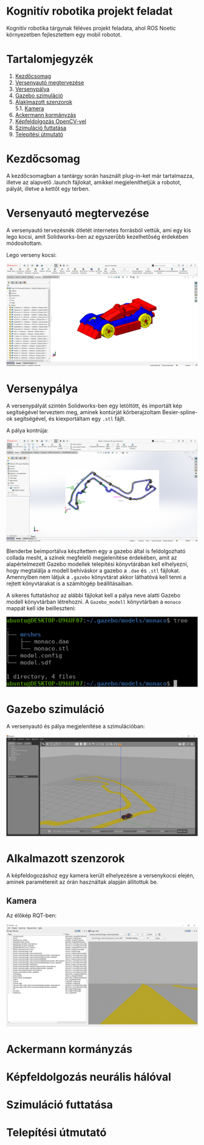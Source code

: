 [//]: # (Image References)

[image1]: ./assets/race_car_cad.png "Race car"
[image2]: ./assets/track_cad.png "Monaco track"
[image3]: ./assets/gazebo_model_tree.png "Gazebo model - Monaco"
[image4]: ./assets/Gazebo_sim.png "Gazebo szimuláció"
[image5]: ./assets/rqt_cam.png "Kamera kép - rqt"

# Kognitív robotika projekt feladat
Kognitív robotika tárgynak féléves projekt feladata, ahol ROS Noetic környezetben fejlesztettem egy mobil robotot.

# Tartalomjegyzék
1. [Kezdőcsomag](#Kezdőcsomag)  
2. [Versenyautó megtervezése](#Versenyautó-megtervezése)
3. [Versenypálya](#Versenypálya)
4. [Gazebo szimuláció](#Gazebo-szimuláció)
5. [Alaklmazott szenzorok](#Alaklmazott-szenzorok)  
5.1. [Kamera](#Kamera)
6. [Ackermann kormányzás](#Ackerman-kormányzás)
7. [Képfeldolgozás OpenCV-vel](#Képfeldolgozás-OpenCV-vel])
8. [Szimuláció futtatása](#Szimuláció-futtatása)
9. [Telepítési útmutató](#Telepítési-útmutató)

# Kezdőcsomag
A kezdőcsomagban a tantárgy során használt plug-in-ket már tartalmazza, illetve az alapvető .launch fájlokat, amikkel megjeleníthetjük a robotot, pályát, illetve a kettőt egy térben.

# Versenyautó megtervezése
A versenyautó tervezésnék ötletét internetes forrásból vettük, ami egy kis lego kocsi, amit Solidworks-ben az egyszerűbb kezelhetőség érdekében módosítottam.

  Lego verseny kocsi: 

  ![alt text][image1] 

# Versenypálya
A versenypályát szintén Solidworks-ben egy letöltött, és importált kép segítségével terveztem meg, aminek kontúrját körberajzoltam Besier-spline-ok segítségével, és kiexportáltam egy `.stl` fájlt.

  A pálya kontrúja:

  ![alt text][image2] 

Blenderbe beimportálva készítettem egy a gazebo által is feldolgozható collada mesht, a színek megfelelő megjelenítése érdekében, amit az alapértelmezett Gazebo modellek telepítési könyvtárában kell elhelyezni, hogy megtalálja a modell behíváskor a gazebo a `.dae` és `.stl` fájlokat. Amennyiben nem látjuk a `.gazebo` könyvtárat akkor láthatóvá kell tenni a rejtett könyvtárakat is a számítógép beállításaiban.


  A sikeres futtatáshoz az alábbi fájlokat kell a pálya neve alatti Gazebo modell  könyvtárban létrehozni. A `Gazebo_modell` könyvtárban a `monaco` mappát kell ide beilleszteni:

  ![alt text][image3]

# Gazebo szimuláció

  A versenyautó és pálya megjelenítése a szimulációban:

  ![alt text][image4]

# Alkalmazott szenzorok
A képfeldogozáshoz egy kamera került elhelyezésre a versenykocsi elején, aminek paramétereit az órán használtak alapján állítottuk be.

## Kamera
  Az élőkép RQT-ben:

  ![alt text][image5]

# Ackermann kormányzás

# Képfeldolgozás neurális hálóval

# Szimuláció futtatása

# Telepítési útmutató

